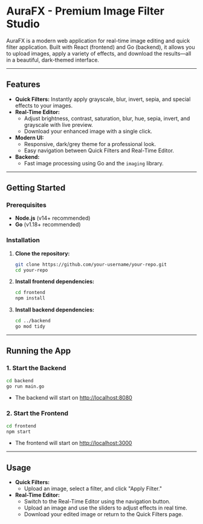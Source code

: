 # AuraFX - Premium Image Filter Studio

AuraFX is a modern web application for real-time image editing and quick filter application. Built with React (frontend) and Go (backend), it allows you to upload images, apply a variety of effects, and download the results—all in a beautiful, dark-themed interface.

---

## Features

- **Quick Filters:** Instantly apply grayscale, blur, invert, sepia, and special effects to your images.
- **Real-Time Editor:**  
  - Adjust brightness, contrast, saturation, blur, hue, sepia, invert, and grayscale with live preview.
  - Download your enhanced image with a single click.
- **Modern UI:**  
  - Responsive, dark/grey theme for a professional look.
  - Easy navigation between Quick Filters and Real-Time Editor.
- **Backend:**  
  - Fast image processing using Go and the `imaging` library.

---

## Getting Started

### Prerequisites

- **Node.js** (v14+ recommended)
- **Go** (v1.18+ recommended)

### Installation

1. **Clone the repository:**
   ```sh
   git clone https://github.com/your-username/your-repo.git
   cd your-repo
   ```

2. **Install frontend dependencies:**
   ```sh
   cd frontend
   npm install
   ```

3. **Install backend dependencies:**
   ```sh
   cd ../backend
   go mod tidy
   ```

---

## Running the App

### 1. Start the Backend

```sh
cd backend
go run main.go
```
- The backend will start on [http://localhost:8080](http://localhost:8080)

### 2. Start the Frontend

```sh
cd frontend
npm start
```
- The frontend will start on [http://localhost:3000](http://localhost:3000)

---

## Usage

- **Quick Filters:**  
  - Upload an image, select a filter, and click "Apply Filter."
- **Real-Time Editor:**  
  - Switch to the Real-Time Editor using the navigation button.
  - Upload an image and use the sliders to adjust effects in real time.
  - Download your edited image or return to the Quick Filters page.


